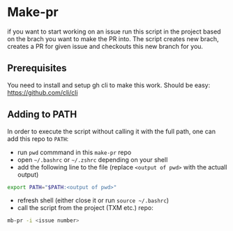 # Make-pr

if you want to start working on an issue run this script in the project based on the brach you want to make the 
PR into. The script creates new brach, creates a PR for given issue and checkouts this new branch for you.


## Prerequisites
You need to install and setup gh cli to make this work. Should be easy: https://github.com/cli/cli

## Adding to PATH
In order to execute the script without calling it with the full path, one can add this repo to `PATH`:
* run `pwd` commmand in this `make-pr` repo
* open `~/.bashrc` or `~/.zshrc` depending on your shell
* add the following line to the file (replace `<output of pwd>` with the actuall output)
```bash
export PATH="$PATH:<output of pwd>"
```
* refresh shell (either close it or run `source ~/.bashrc`)
* call the script from the project (TXM etc.) repo:
```bash
mb-pr -i <issue number>
```
